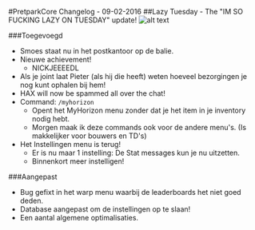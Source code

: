 #PretparkCore Changelog - 09-02-2016 
##Lazy Tuesday - The "IM SO FUCKING LAZY ON TUESDAY" update!
![alt text](http://animatie.blog.nl/files/2011/09/postmanpatmoviepreview.jpg "ALL HAIL SMOES!")

###Toegevoegd
- Smoes staat nu in het postkantoor op de balie.
- Nieuwe achievement!
  - NICKJEEEEDL
- Als je joint laat Pieter (als hij die heeft) weten hoeveel bezorgingen je nog kunt ophalen bij hem!
- HAX will now be spammed all over the chat!
- Command: `/myhorizon`
  - Opent het MyHorizon menu zonder dat je het item in je inventory nodig hebt.
  - Morgen maak ik deze commands ook voor de andere menu's. (Is makkelijker voor bouwers en TD's)
- Het Instellingen menu is terug!
  - Er is nu maar 1 instelling: De Stat messages kun je nu uitzetten.
  - Binnenkort meer instelligen!

###Aangepast
- Bug gefixt in het warp menu waarbij de leaderboards het niet goed deden.
- Database aangepast om de instellingen op te slaan!
- Een aantal algemene optimalisaties.
